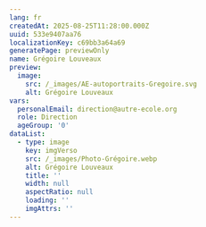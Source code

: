 ```yaml
---
lang: fr
createdAt: 2025-08-25T11:28:00.000Z
uuid: 533e9407aa76
localizationKey: c69bb3a64a69
generatePage: previewOnly
name: Grégoire Louveaux
preview:
  image:
    src: /_images/AE-autoportraits-Gregoire.svg
    alt: Grégoire Louveaux
vars:
  personalEmail: direction@autre-ecole.org
  role: Direction
  ageGroup: '0'
dataList:
  - type: image
    key: imgVerso
    src: /_images/Photo-Grégoire.webp
    alt: Grégoire Louveaux
    title: ''
    width: null
    aspectRatio: null
    loading: ''
    imgAttrs: ''
---
```


